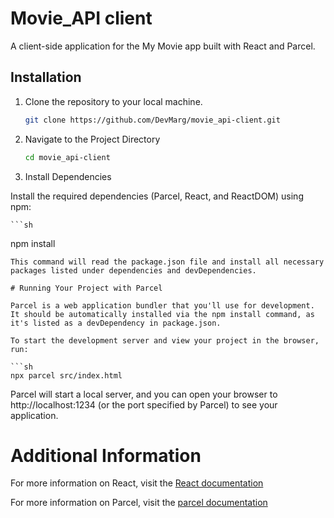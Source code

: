 # Movie_API client 
A client-side application for the My Movie app built with React and Parcel.

## Installation

1. Clone the repository to your local machine.

   ```sh
   git clone https://github.com/DevMarg/movie_api-client.git
   ```
2. Navigate to the Project Directory

    ```sh
   cd movie_api-client
   ```
3. Install Dependencies

Install the required dependencies (Parcel, React, and ReactDOM) using npm:

    ```sh
   npm install
   ```
This command will read the package.json file and install all necessary packages listed under dependencies and devDependencies.

# Running Your Project with Parcel

Parcel is a web application bundler that you'll use for development. It should be automatically installed via the npm install command, as it's listed as a devDependency in package.json.

To start the development server and view your project in the browser, run:

```sh
npx parcel src/index.html
```
Parcel will start a local server, and you can open your browser to http://localhost:1234 (or the port specified by Parcel) to see your application.

# Additional Information

For more information on React, visit the [React documentation](https://react.dev/versions)

For more information on Parcel, visit the [parcel documentation](https://parceljs.org/docs/)



